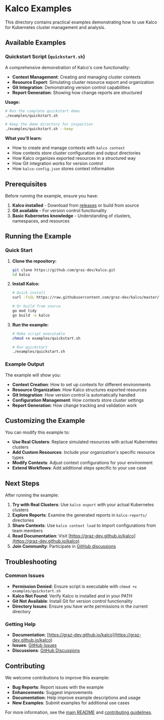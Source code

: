 # Kalco Examples

This directory contains practical examples demonstrating how to use Kalco for Kubernetes cluster management and analysis.

## Available Examples

### Quickstart Script (`quickstart.sh`)

A comprehensive demonstration of Kalco's core functionality:

- **Context Management**: Creating and managing cluster contexts
- **Resource Export**: Simulating cluster resource export and organization
- **Git Integration**: Demonstrating version control capabilities
- **Report Generation**: Showing how change reports are structured

**Usage:**
```bash
# Run the complete quickstart demo
./examples/quickstart.sh

# Keep the demo directory for inspection
./examples/quickstart.sh --keep
```

**What you'll learn:**
- How to create and manage contexts with `kalco context`
- How contexts store cluster configuration and output directories
- How Kalco organizes exported resources in a structured way
- How Git integration works for version control
- How `kalco-config.json` stores context information

## Prerequisites

Before running the example, ensure you have:

1. **Kalco installed** - Download from [releases](https://github.com/graz-dev/kalco/releases) or build from source
2. **Git available** - For version control functionality
3. **Basic Kubernetes knowledge** - Understanding of clusters, namespaces, and resources

## Running the Example

### Quick Start

1. **Clone the repository:**
   ```bash
   git clone https://github.com/graz-dev/kalco.git
   cd kalco
   ```

2. **Install Kalco:**
   ```bash
   # Quick install
   curl -fsSL https://raw.githubusercontent.com/graz-dev/kalco/master/scripts/install.sh | bash
   
   # Or build from source
   go mod tidy
   go build -o kalco
   ```

3. **Run the example:**
   ```bash
   # Make script executable
   chmod +x examples/quickstart.sh
   
   # Run quickstart
   ./examples/quickstart.sh
   ```

### Example Output

The example will show you:

- **Context Creation**: How to set up contexts for different environments
- **Resource Organization**: How Kalco structures exported resources
- **Git Integration**: How version control is automatically handled
- **Configuration Management**: How contexts store cluster settings
- **Report Generation**: How change tracking and validation work

## Customizing the Example

You can modify this example to:

- **Use Real Clusters**: Replace simulated resources with actual Kubernetes clusters
- **Add Custom Resources**: Include your organization's specific resource types
- **Modify Contexts**: Adjust context configurations for your environment
- **Extend Workflows**: Add additional steps specific to your use case

## Next Steps

After running the example:

1. **Try with Real Clusters**: Use `kalco export` with your actual Kubernetes clusters
2. **Explore Reports**: Examine the generated reports in `kalco-reports/` directories
3. **Share Contexts**: Use `kalco context load` to import configurations from team members
4. **Read Documentation**: Visit [https://graz-dev.github.io/kalco](https://graz-dev.github.io/kalco)
5. **Join Community**: Participate in [GitHub discussions](https://github.com/graz-dev/kalco/discussions)

## Troubleshooting

### Common Issues

- **Permission Denied**: Ensure script is executable with `chmod +x examples/quickstart.sh`
- **Kalco Not Found**: Verify Kalco is installed and in your PATH
- **Git Not Available**: Install Git for version control functionality
- **Directory Issues**: Ensure you have write permissions in the current directory

### Getting Help

- **Documentation**: [https://graz-dev.github.io/kalco](https://graz-dev.github.io/kalco)
- **Issues**: [GitHub Issues](https://github.com/graz-dev/kalco/issues)
- **Discussions**: [GitHub Discussions](https://github.com/graz-dev/kalco/discussions)

## Contributing

We welcome contributions to improve this example:

- **Bug Reports**: Report issues with the example
- **Enhancements**: Suggest improvements
- **Documentation**: Help improve example descriptions and usage
- **New Examples**: Submit examples for additional use cases

For more information, see the [main README](../README.md) and [contributing guidelines](../CONTRIBUTING.md).
